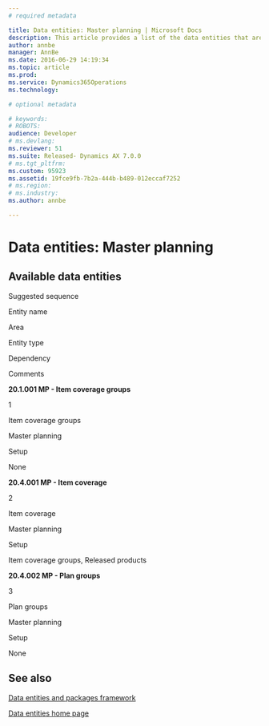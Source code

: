 ```yaml
---
# required metadata

title: Data entities: Master planning | Microsoft Docs
description: This article provides a list of the data entities that are available for the Master planning functionality in Microsoft Dynamics AX.
author: annbe
manager: AnnBe
ms.date: 2016-06-29 14:19:34
ms.topic: article
ms.prod: 
ms.service: Dynamics365Operations
ms.technology: 

# optional metadata

# keywords: 
# ROBOTS: 
audience: Developer
# ms.devlang: 
ms.reviewer: 51
ms.suite: Released- Dynamics AX 7.0.0
# ms.tgt_pltfrm: 
ms.custom: 95923
ms.assetid: 19fce9fb-7b2a-444b-b489-012eccaf7252
# ms.region: 
# ms.industry: 
ms.author: annbe

---
```


# Data entities: Master planning

Available data entities
-----------------------

Suggested sequence

Entity name

Area

Entity type

Dependency

Comments

**20.1.001 MP - Item coverage groups**

1

Item coverage groups

Master planning

Setup

None

**20.4.001 MP - Item coverage**

2

Item coverage

Master planning

Setup

Item coverage groups, Released products

**20.4.002 MP - Plan groups**

3

Plan groups

Master planning

Setup

None

See also
--------

[Data entities and packages framework](http://ax.help.dynamics.com/en/wiki/using-data-entities-and-data-packages/)

[Data entities home page](http://ax.help.dynamics.com/en/wiki/data-entities-home-page/)

